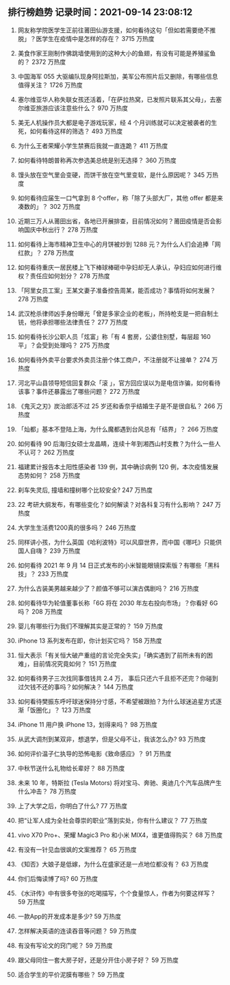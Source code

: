 
## 排行榜趋势 记录时间：2021-09-14 23:08:12
  
  1. 网友称学院医学生正前往莆田仙游支援，如何看待这句「但如若需要绝不推脱」？医学生在疫情中是怎样的存在？ 3715 万热度
    
  2. 美食作家王刚制作佛跳墙使用到的这种大小的鱼翅，有没有可能是养殖鲨鱼的？ 2372 万热度
    
  3. 中国海军 055 大驱编队现身阿拉斯加，美军公布照片后又删除，有哪些信息值得关注？ 1726 万热度
    
  4. 塞尔维亚华人称失联女孩还活着，「在萨拉热窝，已发照片联系其父母」，去塞尔维亚旅游应该注意些什么？ 970 万热度
    
  5. 美无人机操作员大都是电子游戏玩家，经 4 个月训练就可以决定被袭者的生死，如何看待这样的筛选？ 493 万热度
    
  6. 为什么王者荣耀小学生禁赛后我就一直连跪？ 411 万热度
    
  7. 如何看待特朗普称再次参选美总统是别无选择？ 360 万热度
    
  8. 馒头放在空气里会变硬，而饼干放在空气里变软，是什么原因呢？ 345 万热度
    
  9. 如何看待应届生一口气拿到 8 个offer，称「除了头部大厂，其他 offer 都是来凑数的」？ 302 万热度
    
  10. 近期三万人从莆田出省，各地已开展排查，目前情况如何？莆田疫情是否会影响国庆中秋出行？ 278 万热度
    
  11. 如何看待上海市精神卫生中心的月饼被炒到 1288 元？为什么人们会追捧「网红款」？ 278 万热度
    
  12. 如何看待重庆一居民楼上飞下棒球棒砸中孕妇却无人承认，孕妇应如何进行维权？责任应如何划分？ 278 万热度
    
  13. 「阿里女员工案」王某文妻子准备控告周某，能否成功？事情将如何发展？ 278 万热度
    
  14. 武汉枪杀律师凶手身份曝光「曾是多家企业的老板」，所持枪支是一把自制土铳，他将承担哪些法律责任？ 277 万热度
    
  15. 如何看待长沙公职人员「炫富」称「有 4 套房，公婆住别墅，每层超 160 平」？会受到处理吗？ 275 万热度
    
  16. 如何看待外卖平台要求外卖员注册个体工商户，不注册就不让接单？ 274 万热度
    
  17. 河北平山县领导短信回复群众「滚 」，官方回应误以为是电信诈骗，如何看待该事？事件还暴露出了哪些问题？ 272 万热度
    
  18. 《鬼灭之刃》炭治郎活不过 25 岁还和香奈乎结婚生子是不是很自私？ 266 万热度
    
  19. 「灿都」基本不登陆上海，为什么魔都遇到台风总有「结界」？ 266 万热度
    
  20. 如何看待 90 后海归女硕士龙晶睛，连续十年到湘西山村支教？为什么一些人不认可？ 262 万热度
    
  21. 福建累计报告本土阳性感染者 139 例，其中确诊病例 120 例，本次疫情发展态势如何？ 258 万热度
    
  22. 刹车失灵后, 撞墙和撞树哪个比较安全? 247 万热度
    
  23. 22 考研大纲发布，有哪些变化？如何解读？对各科复习有什么影响？ 247 万热度
    
  24. 大学生生活费1200真的很多吗？ 246 万热度
    
  25. 同样讲小孩，为什么英国《哈利波特》可以风靡世界，而中国《哪吒》只能供国人自嗨？ 239 万热度
    
  26. 如何看待 2021 年 9 月 14 日正式发布的小米智能眼镜探索版？有哪些「黑科技」？ 233 万热度
    
  27. 为什么古装美男越来越少了？颜值不够可以演古偶剧吗？ 216 万热度
    
  28. 如何看待华为轮值董事长称「6G 将在 2030 年左右投向市场」？你看好 6G 吗？ 208 万热度
    
  29. 婴儿有哪些行为我们不理解其实是正常的？ 159 万热度
    
  30. iPhone 13 系列发布在即，你计划买它吗？ 158 万热度
    
  31. 恒大表示「有关恒大破产重组的言论完全失实」「确实遇到了前所未有的困难」，目前情况究竟如何？ 151 万热度
    
  32. 如何看待男子三次找同事借钱共 2.4 万， 事后只还六千且拒不还完？你碰到过欠钱不还的事吗？如何解决？ 144 万热度
    
  33. 如何看待樊振东呼吁球迷保持分寸感，不希望被跟拍？为什么球迷追星方式逐渐「饭圈化」？ 123 万热度
    
  34. iPhone 11 用户换 iPhone 13，划得来吗？ 98 万热度
    
  35. 从武大调剂到某双非，想退学，但是父母不让，我该怎么办? 93 万热度
    
  36. 如何评价温子仁执导的恐怖电影《致命感应》？ 91 万热度
    
  37. 中秋节送什么礼物给长辈好？ 88 万热度
    
  38. 未来 10 年，特斯拉 (Tesla Motors) 将对宝马、奔驰、奥迪几个汽车品牌产生什么冲击？ 78 万热度
    
  39. 上了大学之后，你明白了什么? 77 万热度
    
  40. 把“让军人成为全社会尊崇的职业”落到实处，你有什么建议？ 77 万热度
    
  41. vivo X70 Pro+、荣耀 Magic3 Pro 和小米 MIX4，谁更值得购买？ 68 万热度
    
  42. 有没有一针见血很飒的文案推荐？ 65 万热度
    
  43. 《知否》大娘子是低嫁，为什么在盛家还是一点地位都没有？ 63 万热度
    
  44. 你们后悔读博了吗? 60 万热度
    
  45. 《水浒传》中有很多夸张的吃喝描写，个个食量惊人，作者为何要这样写？ 59 万热度
    
  46. 一款App的开发成本是多少? 59 万热度
    
  47. 怎样解决英语的连读吞音等问题？ 59 万热度
    
  48. 有没有写论文的窍门呢？ 59 万热度
    
  49. 跟父母同住一套大房子好，还是分开住小房子好？ 59 万热度
    
  50. 适合学生的平价泥膜有哪些？ 59 万热度
    